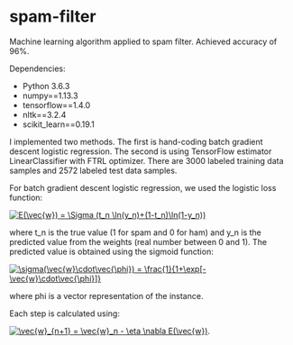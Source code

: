 # spam-filter

Machine learning algorithm applied to spam filter. Achieved accuracy of 96%.

Dependencies:
- Python 3.6.3
- numpy==1.13.3
- tensorflow==1.4.0
- nltk==3.2.4
- scikit_learn==0.19.1


I implemented two methods. The first is hand-coding batch gradient descent logistic regression. The second is using TensorFlow estimator LinearClassifier with FTRL optimizer. There are 3000 labeled training data samples and 2572 labeled test data samples.

For batch gradient descent logistic regression, we used the logistic loss function:

<a href="http://www.codecogs.com/eqnedit.php?latex=E(\vec{w})&space;=&space;\Sigma&space;(t_n&space;\ln(y_n)&plus;(1-t_n)\ln(1-y_n))" target="_blank"><img src="http://latex.codecogs.com/gif.latex?E(\vec{w})&space;=&space;\Sigma&space;(t_n&space;\ln(y_n)&plus;(1-t_n)\ln(1-y_n))" title="E(\vec{w}) = \Sigma (t_n \ln(y_n)+(1-t_n)\ln(1-y_n))" /></a>

where t_n is the true value (1 for spam and 0 for ham) and y_n is the predicted value from the weights (real number between 0 and 1). The predicted value is obtained using the sigmoid function:

<a href="http://www.codecogs.com/eqnedit.php?latex=\sigma(\vec{w}\cdot\vec{\phi})&space;=&space;\frac{1}{1&plus;\exp[-\vec{w}\cdot\vec{\phi}]}" target="_blank"><img src="http://latex.codecogs.com/gif.latex?\sigma(\vec{w}\cdot\vec{\phi})&space;=&space;\frac{1}{1&plus;\exp[-\vec{w}\cdot\vec{\phi}]}" title="\sigma(\vec{w}\cdot\vec{\phi}) = \frac{1}{1+\exp[-\vec{w}\cdot\vec{\phi}]}" /></a>

where phi is a vector representation of the instance.

Each step is calculated using:

<a href="http://www.codecogs.com/eqnedit.php?latex=\vec{w}_{n&plus;1}&space;=&space;\vec{w}_n&space;-&space;\eta&space;\nabla&space;E(\vec{w})" target="_blank"><img src="http://latex.codecogs.com/gif.latex?\vec{w}_{n&plus;1}&space;=&space;\vec{w}_n&space;-&space;\eta&space;\nabla&space;E(\vec{w})" title="\vec{w}_{n+1} = \vec{w}_n - \eta \nabla E(\vec{w})" /></a>.
